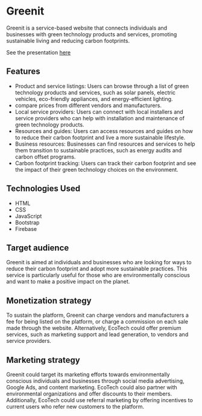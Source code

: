 # Greenit
<p>Greenit is a service-based website that connects individuals and businesses with green technology products and services, promoting sustainable living and reducing carbon footprints.</p>

See the presentation <a href="https://www.canva.com/design/DAFcWOFM_2Q/LtFkliGzWB7lJakB9-W3RA/edit?utm_content=DAFcWOFM_2Q&utm_campaign=designshare&utm_medium=link2&utm_source=sharebutton">here</a>

<h2>Features</h2>
<ul>
<li>Product and service listings: Users can browse through a list of green technology products and services, such as solar panels, electric vehicles, eco-friendly appliances, and energy-efficient lighting.</li>
<li>compare prices from different vendors and manufacturers.</li>
<li>Local service providers: Users can connect with local installers and service providers who can help with installation and maintenance of green technology products.</li>
<li>Resources and guides: Users can access resources and guides on how to reduce their carbon footprint and live a more sustainable lifestyle.</li>
<li>Business resources: Businesses can find resources and services to help them transition to sustainable practices, such as energy audits and carbon offset programs.</li>
<li>Carbon footprint tracking: Users can track their carbon footprint and see the impact of their green technology choices on the environment.</li>
</ul>

<h2>Technologies Used</h2>
<ul>
<li>HTML</li>
<li>CSS</li>
<li>JavaScript</li>
<li>Bootstrap</li>
<li>Firebase</li>
</ul>

<h2>Target audience</h2>
<p>Greenit is aimed at individuals and businesses who are looking for ways to reduce their carbon footprint and adopt more sustainable practices. This service is particularly useful for those who are environmentally conscious and want to make a positive impact on the planet.

<h2>Monetization strategy</h2>

<p>To sustain the platform, Greenit can charge vendors and manufacturers a fee for being listed on the platform, or charge a commission on each sale made through the website. Alternatively, EcoTech could offer premium services, such as marketing support and lead generation, to vendors and service providers.</p>

<h2>Marketing strategy</h2>

<p>Greenit could target its marketing efforts towards environmentally conscious individuals and businesses through social media advertising, Google Ads, and content marketing. EcoTech could also partner with environmental organizations and offer discounts to their members. Additionally, EcoTech could use referral marketing by offering incentives to current users who refer new customers to the platform.</p>




